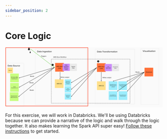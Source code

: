 ```yaml
---
sidebar_position: 2
---
```

# Core Logic
![project-structure-ingestion-navi.png](./assets/project-structure-ingestion-navi.png)

For this exercise, we will work in Databricks. We'll be using Databricks because we can provide a narrative of the logic and walk through the logic together. It also makes learning the Spark API super easy! [Follow these instructions](https://github.com/data-derp/exercise-co2-vs-temperature#data-ingestion) to get started.